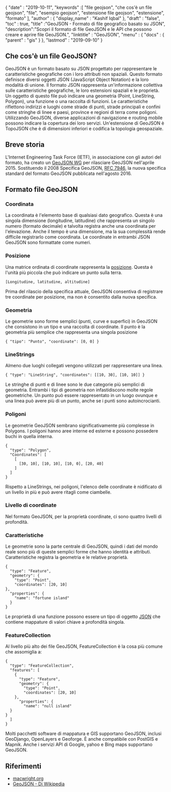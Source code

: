 {
  "date" : "2019-10-11",
  "keywords" :[ "file geojson", "che cos'è un file geojson", "file", "esempio geojson", "estensione file geojson", "estensione", "formato" ],
  "author" : {
    "display_name" : "Kashif Iqbal"
},
  "draft" : "false",
  "toc" : true,
  "title" :"GeoJSON - Formato di file geografico basato su JSON",
  "description":"Scopri il formato di file GeoJSON e le API che possono creare e aprire file GeoJSON.",
  "linktitle" : "GeoJSON",
  "menu" : {
    "docs" : {
      "parent" : "gis"
}
},
  "lastmod" : "2019-09-10"
}

## Che cos'è un file GeoJSON?

GeoJSON è un formato basato su JSON progettato per rappresentare le caratteristiche geografiche con i loro attributi non spaziali. Questo formato definisce diversi oggetti JSON (JavaScript Object Notation) e la loro modalità di unione. Il formato JSON rappresenta un'informazione collettiva sulle caratteristiche geografiche, le loro estensioni spaziali e le proprietà. Un oggetto di questo file può indicare una geometria (Point, LineString, Polygon), una funzione o una raccolta di funzioni. Le caratteristiche riflettono indirizzi e luoghi come strade di punti, strade principali e confini come stringhe di linee e paesi, province e regioni di terra come poligoni. Utilizzando GeoJSON, diverse applicazioni di navigazione e routing mobile possono indicare la copertura dei loro servizi. Un'estensione di GeoJSON è TopoJSON che è di dimensioni inferiori e codifica la topologia geospaziale.

## Breve storia ##

L'Internet Engineering Task Force (IETF), in associazione con gli autori del formato, ha creato un [GeoJSON WG](https://datatracker.ietf.org/wg/geojson/charter/) per rilasciare GeoJSON nell'aprile 2015. Sostituendo il 2008 Specifica GeoJSON, [RFC 7946](https://tools.ietf.org/html/rfc7946), la nuova specifica standard del formato GeoJSON pubblicata nell'agosto 2016.

## Formato file GeoJSON ##

### Coordinata ###

La coordinata è l'elemento base di qualsiasi dato geografico. Questa è una singola dimensione (longitudine, latitudine) che rappresenta un singolo numero (formato decimale) e talvolta registra anche una coordinata per l'elevazione. Anche il tempo è una dimensione, ma la sua complessità rende difficile registrarlo come coordinata. Le coordinate in entrambi JSON GeoJSON sono formattate come numeri.

### Posizione ###

Una matrice ordinata di coordinate rappresenta la [posizione](https://geojson.org/geojson-spec.html#posizioni). Questa è l'unità più piccola che può indicare un punto sulla terra.

`[Longitudine, latitudine, altitudine]`

Prima del rilascio della specifica attuale, GeoJSON consentiva di registrare tre coordinate per posizione, ma non è consentito dalla nuova specifica.

### Geometria ###

Le geometrie sono forme semplici (punti, curve e superfici) in GeoJSON che consistono in un tipo e una raccolta di coordinate. Il punto è la geometria più semplice che rappresenta una singola posizione

`{ "tipo": "Punto", "coordinate": [0, 0] }`

### LineStrings ###

Almeno due luoghi collegati vengono utilizzati per rappresentare una linea.

`{ "type": "LineString", "coordinates": [[10, 30], [10, 10]] }`

Le stringhe di punti e di linee sono le due categorie più semplici di geometria. Entrambi i tipi di geometria non infastidiscono molte regole geometriche. Un punto può essere rappresentato in un luogo ovunque e una linea può avere più di un punto, anche se i punti sono autoincrocianti.

### Poligoni ###

Le geometrie GeoJSON sembrano significativamente più complesse in Polygons. I poligoni hanno aree interne ed esterne e possono possedere buchi in quella interna.

```
{
  "type": "Polygon",
  "Coordinates": [
    [
      [30, 10], [10, 10], [10, 0], [20, 40]
    ]
  ]
}
```

Rispetto a LineStrings, nei poligoni, l'elenco delle coordinate è nidificato di un livello in più e può avere ritagli come ciambelle.

### Livello di coordinate ###

Nel formato GeoJSON, per la proprietà coordinate, ci sono quattro livelli di profondità.

### Caratteristiche ###

Le geometrie sono la parte centrale di GeoJSON, quindi i dati del mondo reale sono più di queste semplici forme che hanno identità e attributi. Caratteristiche registra la geometria e le relative proprietà.

```
{
  "type": "Feature",
  "geometry": {
    "type": "Point",
    "coordinates": [20, 10]
},
  "properties": {
    "name": "fortune island"
  }
}

```

Le proprietà di una funzione possono essere un tipo di oggetto [JSON](http://json.org/) che contiene mappature di valori chiave a profondità singola.

### FeatureCollection ###

Al livello più alto dei file GeoJSON, FeatureCollection è la cosa più comune che assomiglia a:

```
{
  "type": "FeatureCollection",
  "features": [
    {
      "type": "Feature",
      "geometry": {
        "type": "Point",
        "coordinates": [20, 10]
    },
      "properties": {
        "name": "null island"
  }
}
  ]
}
```

Molti pacchetti software di mappatura e GIS supportano GeoJSON, inclusi GeoDjango, OpenLayers e Geoforge. È anche compatibile con PostGIS e Mapnik. Anche i servizi API di Google, yahoo e Bing maps supportano GeoJSON.

## Riferimenti ##

* [macwright.org](https://macwright.org/2015/03/23/geojson-second-bite.html)
* [GeoJSON - Di Wikipedia](https://en.wikipedia.org/wiki/GeoJSON)

